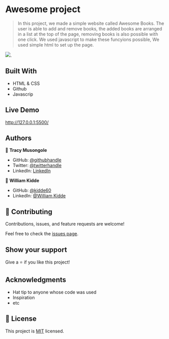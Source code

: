 # Awesome project

> In this project, we made a simple website called Awesome Books. The user is able to add and remove books, the added books are arranged in a list at the top of the page, removing books is also possible with one click. We used javascript to make these funcyions possible, We used simple html to set up the page.

![](https://img.shields.io/badge/Microverse-blueviolet).

## Built With

- HTML & CSS
- Github
- Javascrip

## Live Demo 

http://127.0.0.1:5500/

## Authors

👤 **Tracy Musongole**

- GitHub: [@githubhandle](https://github.com/elfin-git)
- Twitter: [@twitterhandle](https://twitter.com/tracy_muso)
- LinkedIn: [LinkedIn](https://linkedin.com/in/tracy-musongole)

👤 **William Kidde**

- GitHub: [@kidde60](https://github.com/kidde60)
- LinkedIn: [@William Kidde](https://linkedin.com/in/george-william-kidde-b5b772231/)


## 🤝 Contributing

Contributions, issues, and feature requests are welcome!


Feel free to check the [issues page](../../issues/).

## Show your support

Give a ⭐️ if you like this project!

## Acknowledgments

- Hat tip to anyone whose code was used
- Inspiration
- etc

## 📝 License

This project is [MIT](./MIT.md) licensed.
